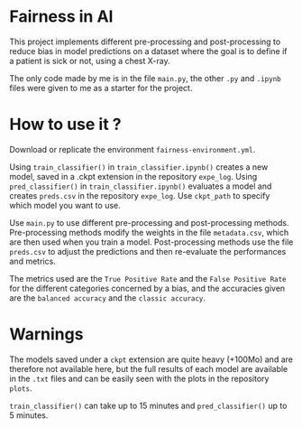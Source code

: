 # Fairness in AI

This project implements different pre-processing and post-processing to reduce bias in model predictions on a dataset where the goal is to define if a patient is sick or not, using a chest X-ray.

The only code made by me is in the file `main.py`, the other `.py` and `.ipynb` files were given to me as a starter for the project.

# How to use it ?

Download or replicate the environment `fairness-environment.yml`.

Using `train_classifier()` in `train_classifier.ipynb()` creates a new model, saved in a .ckpt extension in the repository `expe_log`.
Using `pred_classifier()` in `train_classifier.ipynb()` evaluates a model and creates `preds.csv` in the repository `expe_log`. Use `ckpt_path` to specify which model you want to use.

Use `main.py` to use different pre-processing and post-processing methods. Pre-processing methods modify the weights in the file `metadata.csv`, which are then used when you train a model. Post-processing methods use the file `preds.csv` to adjust the predictions and then re-evaluate the performances and metrics. 

The metrics used are the `True Positive Rate` and the `False Positive Rate` for the different categories concerned by a bias, and the accuracies given are the `balanced accuracy` and the `classic accuracy`.

# Warnings

The models saved under a `ckpt` extension are quite heavy (+100Mo) and are therefore not available here, but the full results of each model are available in the `.txt` files and can be easily seen with the plots in the repository `plots`.

`train_classifier()` can take up to 15 minutes and `pred_classifier()` up to 5 minutes.
